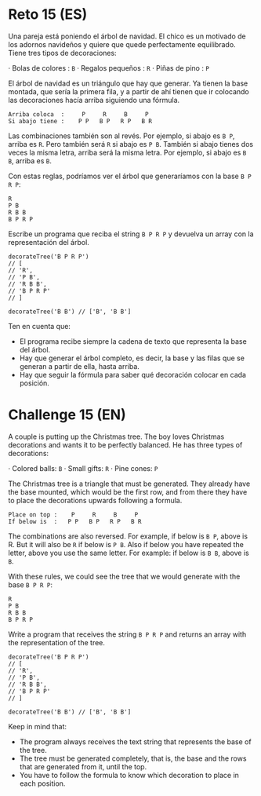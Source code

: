 # Reto 15 (ES)
Una pareja está poniendo el árbol de navidad. El chico es un motivado de los adornos navideños y quiere que quede perfectamente equilibrado. Tiene tres tipos de decoraciones:

· Bolas de colores : `B`
· Regalos pequeños : `R`
· Piñas de pino : `P`

El árbol de navidad es un triángulo que hay que generar. Ya tienen la base montada, que sería la primera fila, y a partir de ahí tienen que ir colocando las decoraciones hacía arriba siguiendo una fórmula.

    Arriba coloca  :     P     R     B     P
    Si abajo tiene :    P P   B P   R P   B R
Las combinaciones también son al revés. Por ejemplo, si abajo es `B P`, arriba es `R`. Pero también será `R` si abajo es `P B`. También si abajo tienes dos veces la misma letra, arriba será la misma letra. Por ejemplo, si abajo es `B B`, arriba es `B`.

Con estas reglas, podríamos ver el árbol que generaríamos con la base `B P R P`:

    R
    P B
    R B B
    B P R P

Escribe un programa que reciba el string `B P R P` y devuelva un array con la representación del árbol.

    decorateTree('B P R P')
    // [
    // 'R',
    // 'P B',
    // 'R B B',
    // 'B P R P'
    // ]

    decorateTree('B B') // ['B', 'B B']

Ten en cuenta que:

- El programa recibe siempre la cadena de texto que representa la base del árbol.
- Hay que generar el árbol completo, es decir, la base y las filas que se generan a partir de ella, hasta arriba.
- Hay que seguir la fórmula para saber qué decoración colocar en cada posición.

# Challenge 15 (EN)
A couple is putting up the Christmas tree. The boy loves Christmas decorations and wants it to be perfectly balanced. He has three types of decorations:

· Colored balls: ``B``
· Small gifts: ``R``
· Pine cones: ``P``

The Christmas tree is a triangle that must be generated. They already have the base mounted, which would be the first row, and from there they have to place the decorations upwards following a formula.

    Place on top :    P     R     B     P
    If below is  :   P P   B P   R P   B R

The combinations are also reversed. For example, if below is ``B P``, above is R. But it will also be ``R`` if below is ``P B``. Also if below you have repeated the letter, above you use the same letter. For example: if below is ``B B``, above is ``B``.

With these rules, we could see the tree that we would generate with the base ``B P R P``:

    R
    P B
    R B B
    B P R P

Write a program that receives the string ``B P R P`` and returns an array with the representation of the tree.

    decorateTree('B P R P')
    // [
    // 'R',
    // 'P B',
    // 'R B B',
    // 'B P R P'
    // ]

    decorateTree('B B') // ['B', 'B B']

Keep in mind that:

- The program always receives the text string that represents the base of the tree.
- The tree must be generated completely, that is, the base and the rows that are generated from it, until the top.
- You have to follow the formula to know which decoration to place in each position.